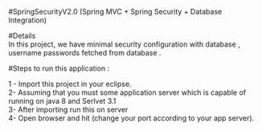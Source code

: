 #SpringSecurityV2.0 (Spring MVC + Spring Security + Database Integration) 

#Details  
In this project, we have minimal security configuration with database , username passwords fetched from database . 

#Steps to run this application  : 

1 - Import this project in your eclipse.<br>
2- Assuming that you must some application server which is capable of running on java 8 and Serlvet 3.1 <br>
3- After importing run this on server <Br>
4- Open browser and hit [](http://localhost:8080/SpringSecurityV1.0/admin/welcome.htm "URL")  (change your port according to your app server). <br> 
 

